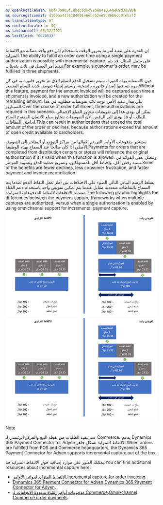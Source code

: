 ```yaml
---
ms.openlocfilehash: bbf439ad5f7ebdcbdbc92dea41066ae69d3d589e
ms.sourcegitcommit: d190aa41f6104061e6ebe52ee5c86b6cb9febaf2
ms.translationtype: HT
ms.contentlocale: ar-SA
ms.lasthandoff: 05/12/2021
ms.locfileid: "6070533"
---
```

<span data-ttu-id="09cfe-101">إن القدرة على تنفيذ أمر ما بمرور الوقت باستخدام إذن دفع واحد ممكنة مع الالتقاط المتزايد.</span><span class="sxs-lookup"><span data-stu-id="09cfe-101">The ability to fulfill an order over time using a single payment authorization is possible with incremental capture.</span></span> <span data-ttu-id="09cfe-102">على سبيل المثال، قد يتم تنفيذ أمر العميل في ثلاث شحنات.</span><span class="sxs-lookup"><span data-stu-id="09cfe-102">For example, a customer's order, may be fulfilled in three shipments.</span></span> 

<span data-ttu-id="09cfe-103">دون الاستعانة بهذه الميزة، سيتم تسجيل الدفع للمبلغ الذي تم تحرير فاتورة به في كل مرة يتم فيها إصدار فاتورة بالشحنة، وسيتم إنشاء تفويض جديد للمبلغ المتبقي.</span><span class="sxs-lookup"><span data-stu-id="09cfe-103">Without this feature, payment for the amount invoiced will be captured each time a shipment is invoiced, and a new authorization will be created for the remaining amount.</span></span> <span data-ttu-id="09cfe-104">على مدار تنفيذ الأمر، توجد ثلاثة تفويضات مطلوبة في هذا السيناريو.</span><span class="sxs-lookup"><span data-stu-id="09cfe-104">Over the course of order fulfillment, three authorizations are required in this scenario.</span></span> <span data-ttu-id="09cfe-105">يمكن أن يؤدي هذا إلى تفويضات تتجاوز المبلغ الإجمالي للطلب أو قد يؤدي إلى الرفض، لأن التفويضات تتجاوز مبلغ الائتمان المفتوح المتاح لحاملي البطاقات.</span><span class="sxs-lookup"><span data-stu-id="09cfe-105">This can result in authorizations that exceed the total amount of the order or declines, because authorizations exceed the amount of open credit available to cardholders.</span></span>

<span data-ttu-id="09cfe-106">ستشير مدفوعات الأوامر التي تم إكمالها من مراكز التوزيع أو المتاجر إلى التفويض الأصلي إذا كان صالحاً عند السماح بهذه الوظيفة.</span><span class="sxs-lookup"><span data-stu-id="09cfe-106">Payments for orders that are completed from distribution centers or stores will reference the original authorization if it is valid when this function is allowed.</span></span> <span data-ttu-id="09cfe-107">وتتمثل بعض الفوائد في نسبة رفض أقل، وإحباط أقل للمستهلكين، وتسريع عملية الدفع وتسوية الفواتير.</span><span class="sxs-lookup"><span data-stu-id="09cfe-107">Some of the benefits are fewer declines, less consumer frustration, and faster payment and invoice reconciliation.</span></span> 

<span data-ttu-id="09cfe-108">يسلط الرسم البياني التالي الضوء على الاختلافات بين أطر عمل التقاط الدفع عندما يتم السماح بالتقاطات متعددة، مقابل عندما يتم تمكين تفويض واحد باستخدام دعم القناة متعددة الاتجاهات لالتقاط المدفوعات المتزايدة.</span><span class="sxs-lookup"><span data-stu-id="09cfe-108">The following graphic highlights the differences between the payment capture frameworks when multiple captures are authorized, versus when a single authorization is enabled by using omnichannel support for incremental payment capture.</span></span>

<span data-ttu-id="09cfe-109">[ ![رسم بياني يوضح طريقتين لأطر عمل تحصيل المدفوعات.](../media/payment-capture-c.png) ](../media/payment-capture-c.png#lightbox)</span><span class="sxs-lookup"><span data-stu-id="09cfe-109">[ ![Diagram showing the two methods of payment capture frameworks.](../media/payment-capture-c.png) ](../media/payment-capture-c.png#lightbox)</span></span>


> [!NOTE]
> <span data-ttu-id="09cfe-110">عند تنفيذ الطلبات من نقطة البيع والمركز الرئيسي لـ Commerce، يدعم Dynamics 365 Payment Connector for Adyen الالتقاط المتزايد بشكل جاهز.</span><span class="sxs-lookup"><span data-stu-id="09cfe-110">When orders are fulfilled from POS and Commerce headquarters, the Dynamics 365 Payment Connector for Adyen supports incremental capture out of the box.</span></span>

<span data-ttu-id="09cfe-111">يمكنك العثور على موارد إضافية حول الالتقاط المتزايد هنا:</span><span class="sxs-lookup"><span data-stu-id="09cfe-111">You can find additional resources about incremental capture here:</span></span>

- <span data-ttu-id="09cfe-112">[الالتقاط المتزايد لفواتير الأوامر](https://docs.microsoft.com/dynamics365/commerce/dev-itpro/incremental-capture/?azure-portal=true).</span><span class="sxs-lookup"><span data-stu-id="09cfe-112">[Incremental capture for order invoicing](https://docs.microsoft.com/dynamics365/commerce/dev-itpro/incremental-capture/?azure-portal=true).</span></span>
- <span data-ttu-id="09cfe-113">[Dynamics 365 Payment Connector for Adyen](https://docs.microsoft.com/dynamics365/commerce/dev-itpro/adyen-connector?tabs=8-1-3/?azure-portal=true).</span><span class="sxs-lookup"><span data-stu-id="09cfe-113">[Dynamics 365 Payment Connector for Adyen](https://docs.microsoft.com/dynamics365/commerce/dev-itpro/adyen-connector?tabs=8-1-3/?azure-portal=true).</span></span>
- <span data-ttu-id="09cfe-114">[مدفوعات أوامر القناة متعددة الاتجاهات لـ Commerce](https://docs.microsoft.com/dynamics365/commerce/dev-itpro/commerce-payments/?azure-portal=true).</span><span class="sxs-lookup"><span data-stu-id="09cfe-114">[Omni-channel Commerce order payments](https://docs.microsoft.com/dynamics365/commerce/dev-itpro/commerce-payments/?azure-portal=true).</span></span>

